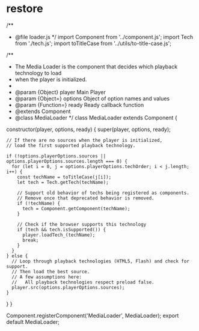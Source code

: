 # restore

/**
 * @file loader.js
 */
import Component from '../component.js';
import Tech from './tech.js';
import toTitleCase from '../utils/to-title-case.js';

/**
 * The Media Loader is the component that decides which playback technology to load
 * when the player is initialized.
 *
 * @param {Object} player  Main Player
 * @param {Object=} options Object of option names and values
 * @param {Function=} ready    Ready callback function
 * @extends Component
 * @class MediaLoader
 */
class MediaLoader extends Component {

  constructor(player, options, ready) {
    super(player, options, ready);

    // If there are no sources when the player is initialized,
    // load the first supported playback technology.

    if (!options.playerOptions.sources || options.playerOptions.sources.length === 0) {
      for (let i = 0, j = options.playerOptions.techOrder; i < j.length; i++) {
        const techName = toTitleCase(j[i]);
        let tech = Tech.getTech(techName);

        // Support old behavior of techs being registered as components.
        // Remove once that deprecated behavior is removed.
        if (!techName) {
          tech = Component.getComponent(techName);
        }

        // Check if the browser supports this technology
        if (tech && tech.isSupported()) {
          player.loadTech_(techName);
          break;
        }
      }
    } else {
      // Loop through playback technologies (HTML5, Flash) and check for support.
      // Then load the best source.
      // A few assumptions here:
      //   All playback technologies respect preload false.
      player.src(options.playerOptions.sources);
    }
  }
}

Component.registerComponent('MediaLoader', MediaLoader);
export default MediaLoader;
